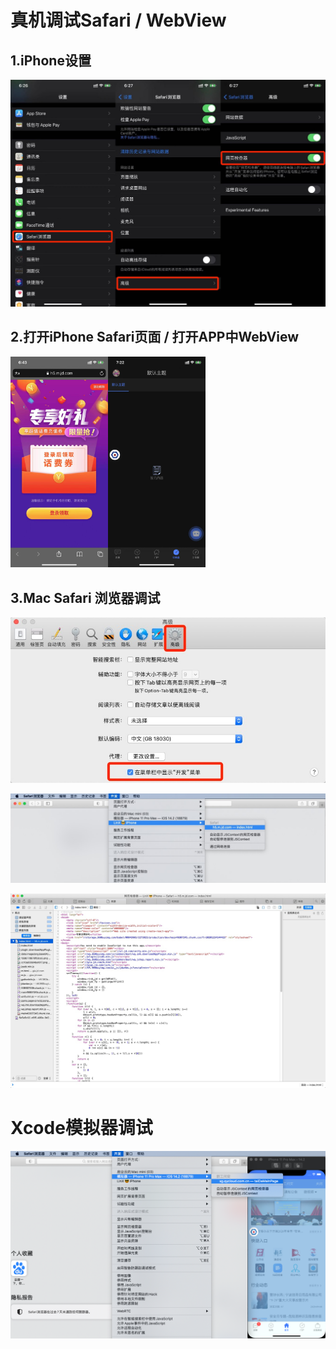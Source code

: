 # 真机调试Safari / WebView



## 1.iPhone设置

![](media_Web/001.jpg)



## 2.打开iPhone Safari页面 / 打开APP中WebView

<img src="media_Web/002.jpg" style="zoom: 33%;" /><img src="media_Web/007.jpg" style="zoom:33%;" />



## 3.Mac Safari 浏览器调试

![](media_Web/003.jpg)

![](media_Web/004.jpg)

![](media_Web/005.jpg)



# Xcode模拟器调试

![](media_Web/006.jpg)















